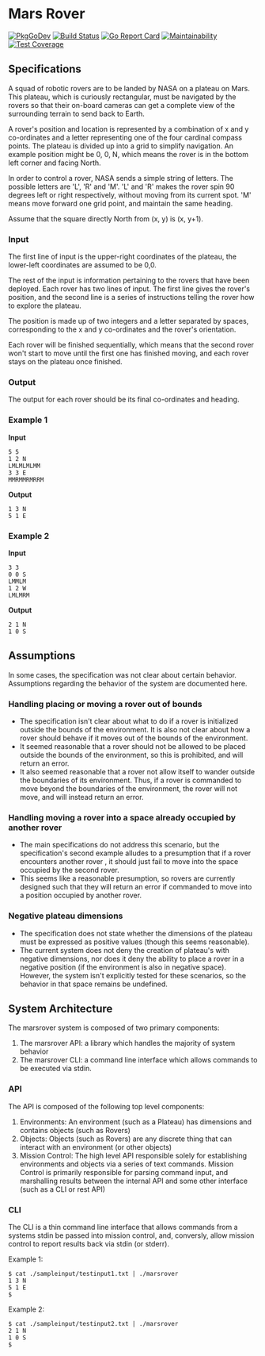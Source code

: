 # Mars Rover
[![PkgGoDev](https://pkg.go.dev/badge/github.com/jecolasurdo/marsrover)](https://pkg.go.dev/github.com/jecolasurdo/marsrover)
[![Build Status](https://travis-ci.org/jecolasurdo/marsrover.svg?branch=master)](https://travis-ci.org/jecolasurdo/marsrover)
[![Go Report Card](https://goreportcard.com/badge/github.com/jecolasurdo/marsrover)](https://goreportcard.com/report/github.com/jecolasurdo/marsrover)
[![Maintainability](https://api.codeclimate.com/v1/badges/42f4814205a407bf7ca1/maintainability)](https://codeclimate.com/github/jecolasurdo/marsrover/maintainability)
[![Test Coverage](https://api.codeclimate.com/v1/badges/42f4814205a407bf7ca1/test_coverage)](https://codeclimate.com/github/jecolasurdo/marsrover/test_coverage)

## Specifications

A squad of robotic rovers are to be landed by NASA on a plateau on Mars.
This plateau, which is curiously rectangular, must be navigated by the
rovers so that their on-board cameras can get a complete view of the
surrounding terrain to send back to Earth.

A rover's position and location is represented by a combination of x and y
co-ordinates and a letter representing one of the four cardinal compass
points. The plateau is divided up into a grid to simplify navigation. An
example position might be 0, 0, N, which means the rover is in the bottom
left corner and facing North.

In order to control a rover, NASA sends a simple string of letters. The
possible letters are 'L', 'R' and 'M'. 'L' and 'R' makes the rover spin 90
degrees left or right respectively, without moving from its current spot.
'M' means move forward one grid point, and maintain the same heading.

Assume that the square directly North from (x, y) is (x, y+1).

### Input 
The first line of input is the upper-right coordinates of the plateau, the
lower-left coordinates are assumed to be 0,0.

The rest of the input is information pertaining to the rovers that have
been deployed. Each rover has two lines of input. The first line gives the
rover's position, and the second line is a series of instructions telling
the rover how to explore the plateau.

The position is made up of two integers and a letter separated by spaces,
corresponding to the x and y co-ordinates and the rover's orientation.

Each rover will be finished sequentially, which means that the second rover
won't start to move until the first one has finished moving, and each rover
stays on the plateau once finished.

### Output
The output for each rover should be its final co-ordinates and heading.

### Example 1
**Input**
```
5 5
1 2 N
LMLMLMLMM
3 3 E
MMRMMRMRRM
```
**Output**
```
1 3 N
5 1 E
```

### Example 2
**Input**
```
3 3
0 0 S
LMMLM
1 2 W
LMLMRM
```

**Output**
```
2 1 N
1 0 S
```

## Assumptions
In some cases, the specification was not clear about certain behavior.
Assumptions regarding the behavior of the system are documented here.

### Handling placing or moving a rover out of bounds 
- The specification isn't clear about what to do if a rover is initialized outside
the bounds of the environment. It is also not clear about how a rover should
behave if it moves out of the bounds of the environment.
- It seemed reasonable that a rover should not be allowed to be placed outside
the bounds of the environment, so this is prohibited, and will return an error.
- It also seemed reasonable that a rover not allow itself to wander outside the
boundaries of its environment. Thus, if a rover is commanded to move beyond the
boundaries of the environment, the rover will not move, and will instead return
an error.

### Handling moving a rover into a space already occupied by another rover
- The main specifications do not address this scenario, but the specification's 
second example alludes to a presumption that if a rover encounters another rover
, it should just fail to move into the space occupied by the second rover.
- This seems like a reasonable presumption, so rovers are currently designed
such that they will return an error if commanded to move into a position occupied
by another rover.

### Negative plateau dimensions
- The specification does not state whether the dimensions of the plateau must be
expressed as positive values (though this seems reasonable).
- The current system does not deny the creation of plateau's with
negative dimensions, nor does it deny the ability to place a rover in a negative
position (if the environment is also in negative space). However, the system
isn't explicitly tested for these scenarios, so the behavior in that space remains
be undefined.

## System Architecture
The marsrover system is composed of two primary components:
1. The marsrover API: a library which handles the majority of system behavior
1. The marsrover CLI: a command line interface which allows commands to be executed via stdin.

### API
The API is composed of the following top level components:
1. Environments: An environment (such as a Plateau) has dimensions and contains objects (such as Rovers)
1. Objects: Objects (such as Rovers) are any discrete thing that can interact with an environment (or other objects)
1. Mission Control: The high level API responsible solely for establishing environments and objects via a series of text commands. Mission Control is primarily responsible for parsing command input, and marshalling results between the internal API and some other interface (such as a CLI or rest API)

### CLI
The CLI is a thin command line interface that allows commands from a systems stdin be passed into
mission control, and, conversly, allow mission control to report results back via stdin (or stderr).

Example 1:
```
$ cat ./sampleinput/testinput1.txt | ./marsrover
1 3 N
5 1 E
$
```

Example 2:
```
$ cat ./sampleinput/testinput2.txt | ./marsrover
2 1 N
1 0 S
$
```